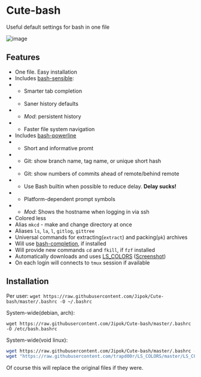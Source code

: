 # Cute-bash
Useful default settings for bash in one file

![image](https://user-images.githubusercontent.com/25588359/107625132-c6e65000-6c53-11eb-8673-80a8c9febdd4.png)

## Features
- One file. Easy installation
- Includes [bash-sensible](https://github.com/mrzool/bash-sensible):
- - Smarter tab completion
- - Saner history defaults
- - *Mod*: persistent history
- - Faster file system navigation
- Includes [bash-powerline](https://github.com/riobard/bash-powerline)
- - Short and informative promt 
- - Git: show branch name, tag name, or unique short hash
- - Git: show numbers of commits ahead of remote/behind remote
- - Use Bash builtin when possible to reduce delay. **Delay sucks!**
- - Platform-dependent prompt symbols
- - *Mod*: Shows the hostname when logging in via ssh
- Colored less
- Alias `mkcd` - make and change directory at once
- Aliases `ls`, `la`, `l`, `gitlog`, `gittree`
- Universal commands for extracting(`extract`) and packing(`pk`) archives
- Will use [bash-completion](https://github.com/scop/bash-completion), if installed
- Will provide new commands `cd` and `fkill`, if `fzf` installed
- Automatically downloads and uses [LS_COLORS](https://github.com/trapd00r/LS_COLORS) 
([Screenshot](https://raw.githubusercontent.com/trapd00r/LS_COLORS/master/docs/static/LS_COLORS.png))
- On each login will connects to `tmux` session if available 

## Installation

Per user:
`wget https://raw.githubusercontent.com/Jipok/Cute-bash/master/.bashrc -O ~/.bashrc`

System-wide(debian, arch):

`wget https://raw.githubusercontent.com/Jipok/Cute-bash/master/.bashrc -O /etc/bash.bashrc`

System-wide(void linux):

```bash
wget https://raw.githubusercontent.com/Jipok/Cute-bash/master/.bashrc -O /etc/bash/bashrc
wget "https://raw.githubusercontent.com/trapd00r/LS_COLORS/master/LS_COLORS" -O /etc/bash/ls_colors
```

Of course this will replace the original files if they were. 

